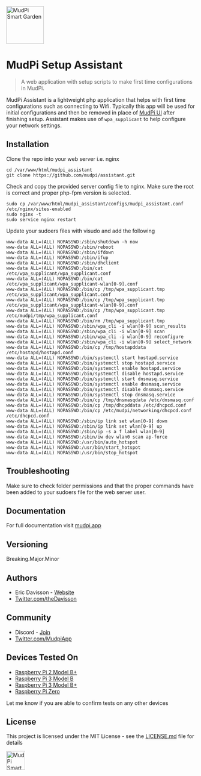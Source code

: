 <img alt="MudPi Smart Garden" title="MudPi Smart Garden" src="https://mudpi.app/img/mudPI_LOGO_small_flat.png" width="100px">

# MudPi Setup Assistant
> A web application with setup scripts to make first time configurations in MudPi.

MudPi Assistant is a lightweight php application that helps with first time configurations such as connecting to Wifi. Typically this app will be used for initial configurations and then be removed in place of [MudPi UI](https://github.com/mudpi/ui) after finishing setup. Assistant makes use of `wpa_supplicant` to help configure your network settings.

## Installation
Clone the repo into your web server i.e. nginx
```
cd /var/www/html/mudpi_assistant
git clone https://github.com/mudpi/assistant.git
```

Check and copy the provided server config file to nginx. Make sure the root is correct and proper php-fpm version is selected.
```
sudo cp /var/www/html/mudpi_assistant/configs/mudpi_assistant.conf /etc/nginx/sites-enabled
sudo nginx -t
sudo service nginx restart
```

Update your sudoers files with visudo and add the following
```
www-data ALL=(ALL) NOPASSWD:/sbin/shutdown -h now
www-data ALL=(ALL) NOPASSWD:/sbin/reboot
www-data ALL=(ALL) NOPASSWD:/sbin/ifdown
www-data ALL=(ALL) NOPASSWD:/sbin/ifup
www-data ALL=(ALL) NOPASSWD:/sbin/dhclient
www-data ALL=(ALL) NOPASSWD:/bin/cat /etc/wpa_supplicant/wpa_supplicant.conf
www-data ALL=(ALL) NOPASSWD:/bin/cat /etc/wpa_supplicant/wpa_supplicant-wlan[0-9].conf
www-data ALL=(ALL) NOPASSWD:/bin/cp /tmp/wpa_supplicant.tmp /etc/wpa_supplicant/wpa_supplicant.conf
www-data ALL=(ALL) NOPASSWD:/bin/cp /tmp/wpa_supplicant.tmp /etc/wpa_supplicant/wpa_supplicant-wlan[0-9].conf
www-data ALL=(ALL) NOPASSWD:/bin/cp /tmp/wpa_supplicant.tmp /etc/mudpi/tmp/wpa_supplicant.conf
www-data ALL=(ALL) NOPASSWD:/bin/rm /tmp/wpa_supplicant.tmp
www-data ALL=(ALL) NOPASSWD:/sbin/wpa_cli -i wlan[0-9] scan_results
www-data ALL=(ALL) NOPASSWD:/sbin/wpa_cli -i wlan[0-9] scan
www-data ALL=(ALL) NOPASSWD:/sbin/wpa_cli -i wlan[0-9] reconfigure
www-data ALL=(ALL) NOPASSWD:/sbin/wpa_cli -i wlan[0-9] select_network
www-data ALL=(ALL) NOPASSWD:/bin/cp /tmp/hostapddata /etc/hostapd/hostapd.conf
www-data ALL=(ALL) NOPASSWD:/bin/systemctl start hostapd.service
www-data ALL=(ALL) NOPASSWD:/bin/systemctl stop hostapd.service
www-data ALL=(ALL) NOPASSWD:/bin/systemctl enable hostapd.service
www-data ALL=(ALL) NOPASSWD:/bin/systemctl disable hostapd.service
www-data ALL=(ALL) NOPASSWD:/bin/systemctl start dnsmasq.service
www-data ALL=(ALL) NOPASSWD:/bin/systemctl enable dnsmasq.service
www-data ALL=(ALL) NOPASSWD:/bin/systemctl disable dnsmasq.service
www-data ALL=(ALL) NOPASSWD:/bin/systemctl stop dnsmasq.service
www-data ALL=(ALL) NOPASSWD:/bin/cp /tmp/dnsmasqdata /etc/dnsmasq.conf
www-data ALL=(ALL) NOPASSWD:/bin/cp /tmp/dhcpddata /etc/dhcpcd.conf
www-data ALL=(ALL) NOPASSWD:/bin/cp /etc/mudpi/networking/dhcpcd.conf /etc/dhcpcd.conf
www-data ALL=(ALL) NOPASSWD:/sbin/ip link set wlan[0-9] down
www-data ALL=(ALL) NOPASSWD:/sbin/ip link set wlan[0-9] up
www-data ALL=(ALL) NOPASSWD:/sbin/ip -s a f label wlan[0-9]
www-data ALL=(ALL) NOPASSWD:/sbin/iw dev wlan0 scan ap-force
www-data ALL=(ALL) NOPASSWD:/usr/bin/auto_hotspot
www-data ALL=(ALL) NOPASSWD:/usr/bin/start_hotspot
www-data ALL=(ALL) NOPASSWD:/usr/bin/stop_hotspot
```

## Troubleshooting
Make sure to check folder permissions and that the proper commands have been added to your sudoers file for the web server user.

## Documentation
For full documentation visit [mudpi.app](https://mudpi.app/docs/setup-assistant)


## Versioning
Breaking.Major.Minor


## Authors
* Eric Davisson  - [Website](http://ericdavisson.com)
* [Twitter.com/theDavisson](https://twitter.com/theDavisson)

## Community
* Discord  - [Join](https://discord.gg/daWg2YH)
* [Twitter.com/MudpiApp](https://twitter.com/mudpiapp)

## Devices Tested On
* [Raspberry Pi 2 Model B+](https://www.raspberrypi.org/products/raspberry-pi-2-model-b/)
* [Raspberry Pi 3 Model B](https://www.raspberrypi.org/products/raspberry-pi-3-model-b/)
* [Raspberry Pi 3 Model B+](https://www.raspberrypi.org/products/raspberry-pi-3-model-b/)
* [Raspberry Pi Zero](https://www.raspberrypi.org/products/raspberry-pi-zero/)

Let me know if you are able to confirm tests on any other devices

## License
This project is licensed under the MIT License - see the [LICENSE.md](LICENSE.md) file for details


<img alt="MudPi Smart Garden" title="MudPi Smart Garden" src="https://mudpi.app/img/mudPI_LOGO_small_flat.png" width="50px">

